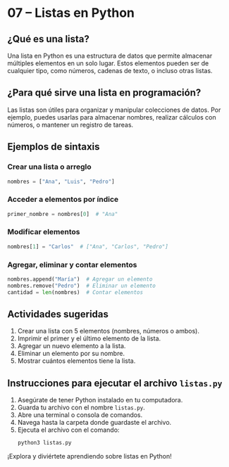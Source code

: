 # 07 – Listas en Python

## ¿Qué es una lista?

Una lista en Python es una estructura de datos que permite almacenar múltiples elementos en un solo lugar. Estos elementos pueden ser de cualquier tipo, como números, cadenas de texto, o incluso otras listas.

## ¿Para qué sirve una lista en programación?

Las listas son útiles para organizar y manipular colecciones de datos. Por ejemplo, puedes usarlas para almacenar nombres, realizar cálculos con números, o mantener un registro de tareas.

## Ejemplos de sintaxis

### Crear una lista o arreglo
```python
nombres = ["Ana", "Luis", "Pedro"]
```

### Acceder a elementos por índice
```python
primer_nombre = nombres[0]  # "Ana"
```

### Modificar elementos
```python
nombres[1] = "Carlos"  # ["Ana", "Carlos", "Pedro"]
```

### Agregar, eliminar y contar elementos
```python
nombres.append("María")  # Agregar un elemento
nombres.remove("Pedro")  # Eliminar un elemento
cantidad = len(nombres)  # Contar elementos
```

## Actividades sugeridas

1. Crear una lista con 5 elementos (nombres, números o ambos).
2. Imprimir el primer y el último elemento de la lista.
3. Agregar un nuevo elemento a la lista.
4. Eliminar un elemento por su nombre.
5. Mostrar cuántos elementos tiene la lista.

## Instrucciones para ejecutar el archivo `listas.py`

1. Asegúrate de tener Python instalado en tu computadora.
2. Guarda tu archivo con el nombre `listas.py`.
3. Abre una terminal o consola de comandos.
4. Navega hasta la carpeta donde guardaste el archivo.
5. Ejecuta el archivo con el comando:
    ```bash
    python3 listas.py
    ```

¡Explora y diviértete aprendiendo sobre listas en Python!  